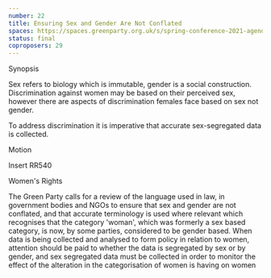 ```yaml
---
number: 22
title: Ensuring Sex and Gender Are Not Conflated
spaces: https://spaces.greenparty.org.uk/s/spring-conference-2021-agenda-forum2/?contentId=78493
status: final
coproposers: 29
---
```

Synopsis


Sex refers to biology which is immutable, gender is a social construction.
Discrimination against women may be based on their perceived sex, however there are aspects of discrimination females face based on sex not gender.


To address discrimination it is imperative that accurate sex-segregated data is collected.


Motion


Insert RR540


Women's Rights


The Green Party calls for a review of the language used in law, in government bodies and NGOs to ensure that sex and gender are not conflated, and that accurate terminology is used where relevant which recognises that the category 'woman', which was formerly a sex based category, is now, by some parties, considered to be gender based.
When data is being collected and analysed to form policy in relation to women, attention should be paid to whether the data is segregated by sex or by gender, and sex segregated data must be collected in order to monitor the effect of the alteration in the categorisation of women is having on women
